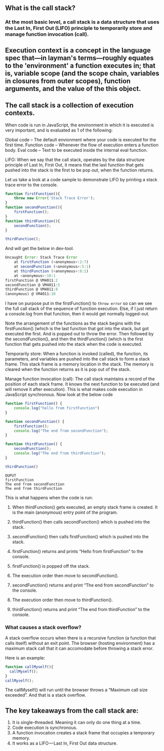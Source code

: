 ## What is the call stack?

### At the most basic level, a call stack is a data structure that uses the Last In, First Out (LIFO) principle to temporarily store and manage function invocation (call).

## Execution context is a concept in the language spec that—in layman's terms—roughly equates to the 'environment' a function executes in; that is, variable scope (and the scope chain, variables in closures from outer scopes), function arguments, and the value of the this object.

## The call stack is a collection of execution contexts.

When code is run in JavaScript, the environment in which it is executed is very important, and is evaluated as 1 of the following:

Global code – The default envionment where your code is executed for the first time.
Function code – Whenever the flow of execution enters a function body.
Eval code – Text to be executed inside the internal eval function.

LIFO: When we say that the call stack, operates by the data structure principle of Last In, First Out, it means that the last function that gets pushed into the stack is the first to be pop out, when the function returns.

Let us take a look at a code sample to demonstrate LIFO by printing a stack trace error to the console.

```js
function firstFunction(){
    throw new Error('Stack Trace Error');
}
function secondFunction(){
    firstFunction();
}
function thirdFunction(){
    secondFunction();
}

thirdFunction();
```
And will get the below in dev-tool.

```js
Uncaught Error: Stack Trace Error
    at firstFunction (<anonymous>:2:7)
    at secondFunction (<anonymous>:5:1)
    at thirdFunction (<anonymous>:8:1)
    at <anonymous>:10:1
firstFunction @ VM4011:2
secondFunction @ VM4011:5
thirdFunction @ VM4011:8
(anonymous) @ VM4011:10
```

I have on purpose put in the firstFunction() to ``throw error`` so can we see the full call stack of the sequence of function execution. Else, if I just return a console.log from that function, then it would get normally logged-out.

Note the arrangement of the functions as the stack begins with the firstFunction() (which is the last function that got into the stack, but got executed the first. And is popped out to throw the error. Then followed by the secondFunction(), and then the thirdFunction() (which is the first function that gets pushed into the stack when the code is executed.

Temporarily store: When a function is invoked (called), the function, its parameters, and variables are pushed into the call stack to form a stack frame. This stack frame is a memory location in the stack. The memory is cleared when the function returns as it is pop out of the stack.

Manage function invocation (call): The call stack maintains a record of the position of each stack frame. It knows the next function to be executed (and will remove it after execution). This is what makes code execution in JavaScript synchronous. Now look at the below code

```js
function firstFunction() {
    console.log("hello from firstFunction")
}

function secondFunction() {
    firstFunction();
    console.log("The end from secondFunction");
}

function thirdFunction() {
    secondFunction();
    console.log("The end from thirdFunction");
}

thirdFunction()
```
```
OUPUT
firstFunction
The end from secondFunction
The end from thirdFunction
```

This is what happens when the code is run:

1. When thirdFunction() gets executed, an empty stack frame is created. It is the main (anonymous) entry point of the program.

2. thirdFunction() then calls secondFunction() which is pushed into the stack.

3. secondFunction() then calls firstFunction() which is pushed into the stack.

4. firstFunction() returns and prints “Hello from firstFunction” to the console.

5. firstFunction() is popped off the stack.

6. The execution order then move to secondFunction().

7. secondFunction() returns and print “The end from secondFunction” to the console.

8. The execution order then move to thirdFunction().

9.  thirdFunction() returns and print “The end from thirdFunction” to the console.

### What causes a stack overflow?

A stack overflow occurs when there is a recursive function (a function that calls itself) without an exit point. The browser (hosting environment) has a maximum stack call that it can accomodate before throwing a stack error.

Here is an example:

```js
function callMyself(){
  callMyself();
}
callMyself();
```
The callMyself() will run until the browser throws a “Maximum call size exceeded”. And that is a stack overflow.


## The key takeaways from the call stack are:

1. It is single-threaded. Meaning it can only do one thing at a time.
2. Code execution is synchronous.
3. A function invocation creates a stack frame that occupies a temporary memory.
4. It works as a LIFO — Last In, First Out data structure.







